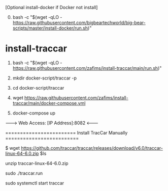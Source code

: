 [Optional install-docker if Docker not install]

0. bash -c "$(wget -qLO - https://raw.githubusercontent.com/bigbeartechworld/big-bear-scripts/master/install-docker/run.sh)"

# install-traccar

1. bash -c "$(wget -qLO - https://raw.githubusercontent.com/zafims/install-traccar/main/run.sh)"

2. mkdir docker-script/traccar -p
3. cd docker-script/traccar
4. wget https://raw.githubusercontent.com/zafims/install-traccar/main/docker-compose.yml
5. docker-compose up


---> Web Access: [IP Address]:8082 <---


======================== Install TracCar Manually =========================

$ wget https://github.com/traccar/traccar/releases/download/v6.0/traccar-linux-64-6.0.zip
$ls

unzip traccar-linux-64-6.0.zip

sudo ./traccar.run

sudo systemctl start traccar
